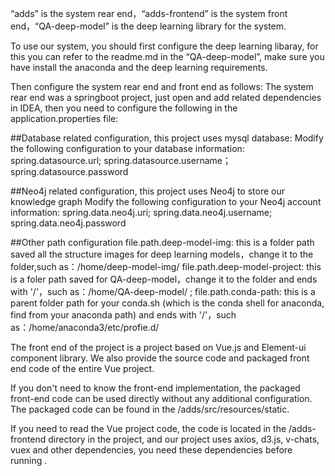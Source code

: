 “adds” is the system rear end，“adds-frontend” is the system front end，“QA-deep-model” is the deep learning library for the system.

To use our system, you should first configure the deep learning libaray, for this you can refer to the readme.md in the “QA-deep-model”, make sure you have install the anaconda and the deep learning requirements. 


Then configure the system rear end and front end as follows:
The system rear end was a springboot project, just open and add related dependencies in IDEA, then you need to configure the following in the application.properties file:

##Database related configuration, this project uses mysql database:
Modify the following configuration to your database information:
spring.datasource.url;
spring.datasource.username；
spring.datasource.password

##Neo4j related configuration, this project uses Neo4j to store our knowledge graph
Modify the following configuration to your Neo4j account information:
spring.data.neo4j.uri; 
spring.data.neo4j.username; 
spring.data.neo4j.password

##Other path configuration
file.path.deep-model-img: this is a folder path saved all the structure images for deep learning models，change it to the folder,such as：/home/deep-model-img/
file.path.deep-model-project: this is a foler path saved for QA-deep-model，change it to the folder and ends with '/'，such as：/home/QA-deep-model/ ;
file.path.conda-path: this is a parent folder path for your conda.sh (which is the conda shell for anaconda, find from your anaconda path) and ends with '/'，such as：/home/anaconda3/etc/profie.d/


The front end of the project is a project based on Vue.js and Element-ui component library. We also provide the source code and packaged front end code of the entire Vue project.


If you don't need to know the front-end implementation, the packaged front-end code can be used directly without any additional configuration. The packaged code can be found in the /adds/src/resources/static.


If you need to read the Vue project code, the code is located in the /adds-frontend directory in the project, and our project uses axios, d3.js, v-chats, vuex and other dependencies, you need these dependencies before running .